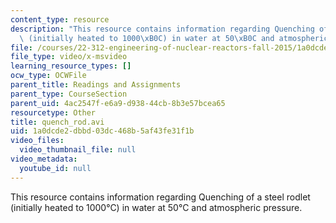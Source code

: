 ```yaml
---
content_type: resource
description: "This resource contains information regarding Quenching of a steel rodlet\
  \ (initially heated to 1000\xB0C) in water at 50\xB0C and atmospheric pressure."
file: /courses/22-312-engineering-of-nuclear-reactors-fall-2015/1a0dcde2dbbd03dc468b5af43fe31f1b_quench_rod.avi
file_type: video/x-msvideo
learning_resource_types: []
ocw_type: OCWFile
parent_title: Readings and Assignments
parent_type: CourseSection
parent_uid: 4ac2547f-e6a9-d938-44cb-8b3e57bcea65
resourcetype: Other
title: quench_rod.avi
uid: 1a0dcde2-dbbd-03dc-468b-5af43fe31f1b
video_files:
  video_thumbnail_file: null
video_metadata:
  youtube_id: null
---
```

This resource contains information regarding Quenching of a steel rodlet (initially heated to 1000°C) in water at 50°C and atmospheric pressure.

